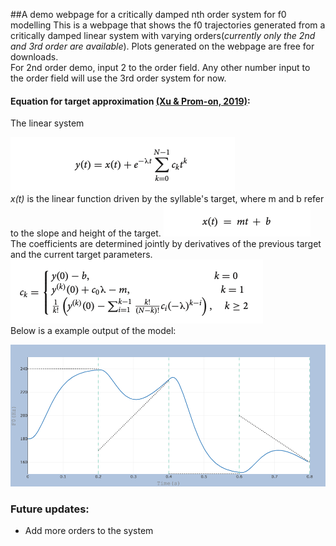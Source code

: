 ##A demo webpage for a critically damped nth order system for f0 modelling
This is a webpage that shows the f0 trajectories generated from a critically damped linear system with varying orders(*currently only the 2nd and 3rd order are available*). Plots generated on the webpage are free for downloads.  
For 2nd order demo, input 2 to the order field. Any other number input to the order field will use the 3rd order system for now.  
#### Equation for target approximation [(Xu & Prom-on, 2019)](https://www.frontiersin.org/articles/10.3389/fpsyg.2019.02469/full):
The linear system  

![image](equations/equation1.png)  
*x(t)* is the linear function driven by the syllable's target, where m and b refer to the slope and height of the target.
![image](equations/equation2.png)  
The coefficients are determined jointly by derivatives of the previous target and the current target parameters.
![image](equations/equation3.png)  
Below is a example output of the model:  

![image](example.png)  

### Future updates:
- Add more orders to the system
